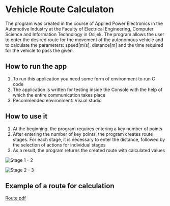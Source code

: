 # Vehicle Route Calculaton
The program was created in the course of Applied Power Electronics in the Automotive Industry at the Faculty of Electrical Engineering, Computer Science and Information Technology in Osijek. The program allows the user to enter the desired route for the movement of the autonomous vehicle and to calculate the parameters: speed[m/s], distance[m] and the time required for the vehicle to pass the given.

## How to run the app
1. To run this application you need some form of environment to run C code
2. The application is written for testing inside the Console with the help of which the entire communication takes place
3. Recommended environment: Visual studio

## How to use it 
1. At the beginning, the program requires entering a key number of points
2. After entering the number of key points, the program creates route stages. For each stage, it is necessary to enter the distance, followed by the selection of actions for individual stages
3. As a result, the program returns the created route with calculated values

![Stage 1 - 2](https://user-images.githubusercontent.com/62599540/186674288-40143138-cb86-4e59-913b-a5d11acf7dcc.PNG)

![Stage 2 - 3](https://user-images.githubusercontent.com/62599540/186674308-b4d3b129-314c-4b86-a4c1-6551ecd5d752.PNG)

## Example of a route for calculation

[Route.pdf](https://github.com/StjepanPrakljacic/vehicleRouteCalculation/files/9425311/Route.pdf)

